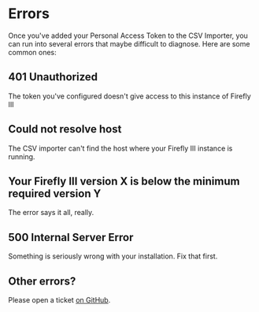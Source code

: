 # Errors

Once you've added your Personal Access Token to the CSV Importer, you can run into several errors that maybe difficult to diagnose. Here are some common ones:

## 401 Unauthorized

The token you've configured doesn't give access to this instance of Firefly III

## Could not resolve host

The CSV importer can't find the host where your Firefly III instance is running.

## Your Firefly III version X is below the minimum required version Y

The error says it all, really.

## 500 Internal Server Error

Something is seriously wrong with your installation. Fix that first.

## Other errors?

Please open a ticket [on GitHub](https://github.com/firefly-iii/firefly-iii/).
